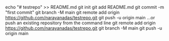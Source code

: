 echo "# testrepo" >> README.md
git init
git add README.md
git commit -m "first commit"
git branch -M main
git remote add origin https://github.com/narayanadas/testrepo.git
git push -u origin main
…or push an existing repository from the command line
git remote add origin https://github.com/narayanadas/testrepo.git
git branch -M main
git push -u origin main
